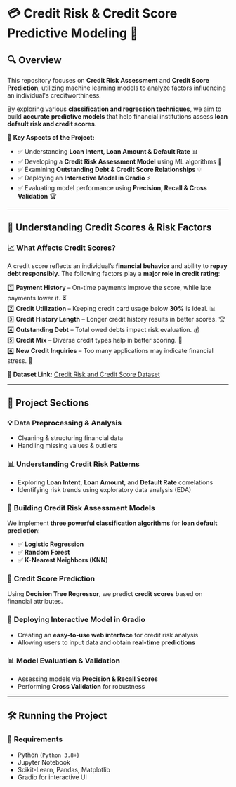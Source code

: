 # 💳 Credit Risk & Credit Score Predictive Modeling 🏦  

## 🔍 Overview  
This repository focuses on **Credit Risk Assessment** and **Credit Score Prediction**, utilizing machine learning models to analyze factors influencing an individual's creditworthiness.  

By exploring various **classification and regression techniques**, we aim to build **accurate predictive models** that help financial institutions assess **loan default risk and credit scores**.  

📌 **Key Aspects of the Project:**  
- ✅ Understanding **Loan Intent, Loan Amount & Default Rate** 📊  
- ✅ Developing a **Credit Risk Assessment Model** using ML algorithms 🤖  
- ✅ Examining **Outstanding Debt & Credit Score Relationships** 💡  
- ✅ Deploying an **Interactive Model in Gradio** ⚡  
- ✅ Evaluating model performance using **Precision, Recall & Cross Validation** 🏆  

---

## 🏦 Understanding Credit Scores & Risk Factors  

### 📈 **What Affects Credit Scores?**  
A credit score reflects an individual’s **financial behavior** and ability to **repay debt responsibly**. The following factors play a **major role in credit rating**:  

1️⃣ **Payment History** – On-time payments improve the score, while late payments lower it. ⏳  
2️⃣ **Credit Utilization** – Keeping credit card usage below **30%** is ideal. 📊  
3️⃣ **Credit History Length** – Longer credit history results in better scores. 🏆  
4️⃣ **Outstanding Debt** – Total owed debts impact risk evaluation. 💰  
5️⃣ **Credit Mix** – Diverse credit types help in better scoring. 🏦  
6️⃣ **New Credit Inquiries** – Too many applications may indicate financial stress. 🚨  

📡 **Dataset Link:** [Credit Risk and Credit Score Dataset](https://www.kaggle.com/datasets/laotse/credit-risk-dataset)  

---

## 🔬 Project Sections  

### 💡 **Data Preprocessing & Analysis**  
- Cleaning & structuring financial data  
- Handling missing values & outliers  

### 📊 **Understanding Credit Risk Patterns**  
- Exploring **Loan Intent**, **Loan Amount**, and **Default Rate** correlations  
- Identifying risk trends using exploratory data analysis (EDA)  

### 🤖 **Building Credit Risk Assessment Models**  
We implement **three powerful classification algorithms** for **loan default prediction**:  
- ✅ **Logistic Regression**  
- ✅ **Random Forest**  
- ✅ **K-Nearest Neighbors (KNN)**  

### 🔎 **Credit Score Prediction**  
Using **Decision Tree Regressor**, we predict **credit scores** based on financial attributes.  

### 🚀 **Deploying Interactive Model in Gradio**  
- Creating an **easy-to-use web interface** for credit risk analysis  
- Allowing users to input data and obtain **real-time predictions**  

### 📊 **Model Evaluation & Validation**  
- Assessing models via **Precision & Recall Scores**  
- Performing **Cross Validation** for robustness  

---

## 🛠️ Running the Project  

### 🔹 **Requirements**  
- Python (`Python 3.8+`)  
- Jupyter Notebook  
- Scikit-Learn, Pandas, Matplotlib  
- Gradio for interactive UI  

